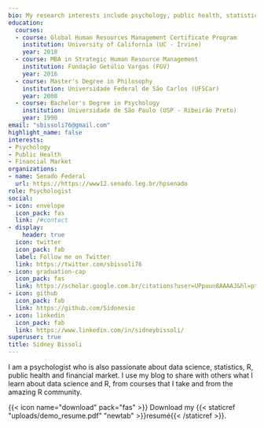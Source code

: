 ```yaml
---
bio: My research interests include psychology, public health, statistics, financial market and data science.
education:
  courses:
  - course: Global Human Resources Management Certificate Program
    institution: University of California (UC - Irvine)
    year: 2018
  - course: MBA in Strategic Human Resource Management
    institution: Fundação Getúlio Vargas (FGV)
    year: 2016
  - course: Master's Degree in Philosophy
    institution: Universidade Federal de São Carlos (UFSCar)
    year: 2008
  - course: Bachelor's Degree in Psychology
    institution: Universidade de São Paulo (USP - Ribeirão Preto)
    year: 1998
email: "sbissoli76@gmail.com"
highlight_name: false
interests:
- Psychology
- Public Health
- Financial Market
organizations:
- name: Senado Federal
  url: https://https://www12.senado.leg.br/hpsenado
role: Psychologist
social:
- icon: envelope
  icon_pack: fas
  link: /#contact
- display:
    header: true
  icon: twitter
  icon_pack: fab
  label: Follow me on Twitter
  link: https://twitter.com/sbissoli76
- icon: graduation-cap
  icon_pack: fas
  link: https://scholar.google.com.br/citations?user=UPpuun8AAAAJ&hl=pt-BR
- icon: github
  icon_pack: fab
  link: https://github.com/Sidonesio
- icon: linkedin
  icon_pack: fab
  link: https://www.linkedin.com/in/sidneybissoli/
superuser: true
title: Sidney Bissoli
---
```


I am a psychologist who is also passionate about data science, statistics, R, public health and financial market. I use my blog to share with others what I learn about data science and R, from courses that I take and from the amazing R community. 

{{< icon name="download" pack="fas" >}} Download my {{< staticref "uploads/demo_resume.pdf" "newtab" >}}resumé{{< /staticref >}}.
